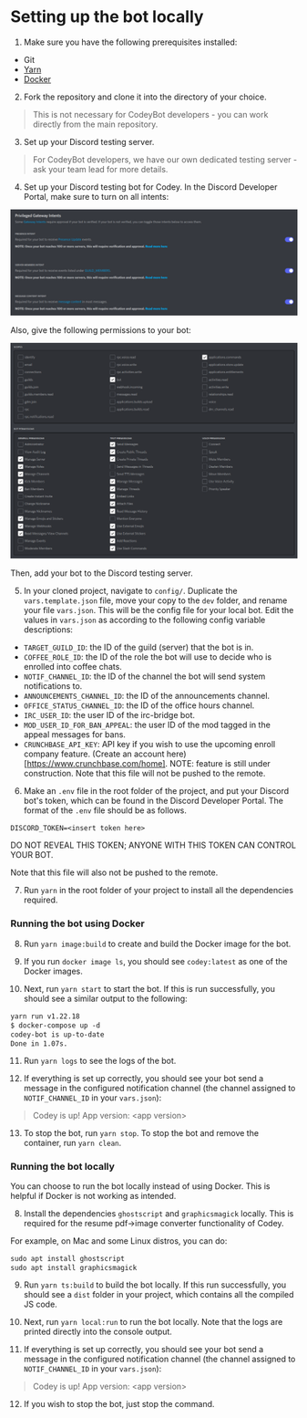 # Setting up the bot locally

1. Make sure you have the following prerequisites installed:

- Git
- [Yarn](https://classic.yarnpkg.com/en/docs/install)
- [Docker](https://docs.docker.com/get-docker/)

2. Fork the repository and clone it into the directory of your choice.

> This is not necessary for CodeyBot developers - you can work directly from the main repository.

3. Set up your Discord testing server.

> For CodeyBot developers, we have our own dedicated testing server - ask your team lead for more details.

4. Set up your Discord testing bot for Codey. In the Discord Developer Portal, make sure to turn on all intents:

![Intents](../assets/intents.png)

Also, give the following permissions to your bot:

![Bot Permissions](../assets/botPermissions.png)

Then, add your bot to the Discord testing server.

5. In your cloned project, navigate to `config/`. Duplicate the `vars.template.json` file, move your copy to the `dev` folder, and rename your file `vars.json`. This will be the config file for your local bot. Edit the values in `vars.json` as according to the following config variable descriptions:

- `TARGET_GUILD_ID`: the ID of the guild (server) that the bot is in.
- `COFFEE_ROLE_ID`: the ID of the role the bot will use to decide who is enrolled into coffee chats.
- `NOTIF_CHANNEL_ID`: the ID of the channel the bot will send system notifications to.
- `ANNOUNCEMENTS_CHANNEL_ID`: the ID of the announcements channel.
- `OFFICE_STATUS_CHANNEL_ID`: the ID of the office hours channel.
- `IRC_USER_ID`: the user ID of the irc-bridge bot.
- `MOD_USER_ID_FOR_BAN_APPEAL`: the user ID of the mod tagged in the appeal messages for bans.
- `CRUNCHBASE_API_KEY`: API key if you wish to use the upcoming enroll company feature. (Create an account here)[https://www.crunchbase.com/home]. NOTE: feature is still under construction.
  Note that this file will not be pushed to the remote.

6. Make an `.env` file in the root folder of the project, and put your Discord bot's token, which can be found in the Discord Developer Portal. The format of the `.env` file should be as follows.

```
DISCORD_TOKEN=<insert token here>
```

DO NOT REVEAL THIS TOKEN; ANYONE WITH THIS TOKEN CAN CONTROL YOUR BOT.

Note that this file will also not be pushed to the remote.

7. Run `yarn` in the root folder of your project to install all the dependencies required.

### Running the bot using Docker

8. Run `yarn image:build` to create and build the Docker image for the bot.

9. If you run `docker image ls`, you should see `codey:latest` as one of the Docker images.

10. Next, run `yarn start` to start the bot. If this is run successfully, you should see a similar output to the following:

```
yarn run v1.22.18
$ docker-compose up -d
codey-bot is up-to-date
Done in 1.07s.
```

11. Run `yarn logs` to see the logs of the bot.

12. If everything is set up correctly, you should see your bot send a message in the configured notification channel (the channel assigned to `NOTIF_CHANNEL_ID` in your `vars.json`):

> Codey is up! App version: \<app version>

13. To stop the bot, run `yarn stop`. To stop the bot and remove the container, run `yarn clean`.

### Running the bot locally

You can choose to run the bot locally instead of using Docker. This is helpful if Docker is not working as intended.

8. Install the dependencies `ghostscript` and `graphicsmagick` locally. This is required for the resume pdf->image converter functionality of Codey.

For example, on Mac and some Linux distros, you can do:

```
sudo apt install ghostscript
sudo apt install graphicsmagick
```

9. Run `yarn ts:build` to build the bot locally. If this run successfully, you should see a `dist` folder in your project, which contains all the compiled JS code.

10. Next, run `yarn local:run` to run the bot locally. Note that the logs are printed directly into the console output.

11. If everything is set up correctly, you should see your bot send a message in the configured notification channel (the channel assigned to `NOTIF_CHANNEL_ID` in your `vars.json`):

> Codey is up! App version: \<app version>

12. If you wish to stop the bot, just stop the command.
